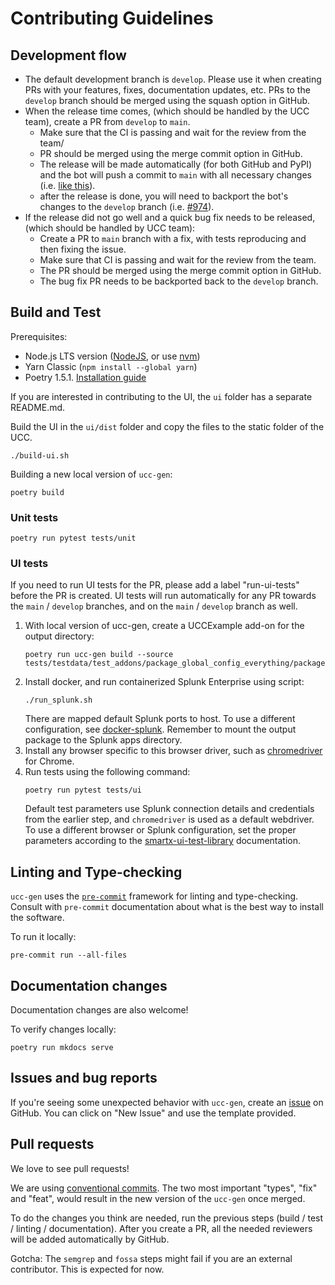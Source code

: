 # Contributing Guidelines

## Development flow

* The default development branch is `develop`. Please use it when creating PRs with your features, fixes, documentation updates, etc. PRs to the `develop` branch should be merged using the squash option in GitHub.
* When the release time comes, (which should be handled by the UCC team), create a PR from `develop` to `main`.
    * Make sure that the CI is passing and wait for the review from the team/
    * PR should be merged using the merge commit option in GitHub.
    * The release will be made automatically (for both GitHub and PyPI) and the bot will push a commit to `main` with all necessary changes (i.e. [like this](https://github.com/splunk/addonfactory-ucc-generator/commit/0c5e6802e1e52c37bf7131baf1b8264e5db30545)).
    * after the release is done, you will need to backport the bot's changes to the `develop` branch (i.e. [#974](https://github.com/splunk/addonfactory-ucc-generator/pull/974)).
* If the release did not go well and a quick bug fix needs to be released, (which should be handled by UCC team):
    * Create a PR to `main` branch with a fix, with tests reproducing and then fixing the issue.
    * Make sure that CI is passing and wait for the review from the team.
    * The PR should be merged using the merge commit option in GitHub.
    * The bug fix PR needs to be backported back to the `develop` branch.

## Build and Test

Prerequisites:
- Node.js LTS version ([NodeJS](https://nodejs.org/en/download), or use [nvm](https://github.com/nvm-sh/nvm))
- Yarn Classic (`npm install --global yarn`)
- Poetry 1.5.1. [Installation guide](https://python-poetry.org/docs/#installing-with-the-official-installer)

If you are interested in contributing to the UI, the `ui` folder has a separate README.md.

Build the UI in the `ui/dist` folder and copy the files to the static folder of the UCC.
```
./build-ui.sh
```

Building a new local version of `ucc-gen`:

```
poetry build
```

### Unit tests

```
poetry run pytest tests/unit
```

### UI tests

If you need to run UI tests for the PR, please add a label "run-ui-tests" before the PR is created. 
UI tests will run automatically for any PR towards the `main` / `develop` branches, and on the `main` / `develop` branch as well. 

1. With local version of ucc-gen, create a UCCExample add-on for the output directory:
    ```
    poetry run ucc-gen build --source tests/testdata/test_addons/package_global_config_everything/package
    ```
2. Install docker, and run containerized Splunk Enterprise using script:
    ```
    ./run_splunk.sh
    ```
   There are mapped default Splunk ports to host. To use a different configuration, see [docker-splunk](https://splunk.github.io/docker-splunk/). Remember to mount the output package to the Splunk apps directory.
3. Install any browser specific to this browser driver, such as [chromedriver](https://chromedriver.chromium.org/getting-started/) for Chrome.
4. Run tests using the following command:
    ```
    poetry run pytest tests/ui
    ```
   Default test parameters use Splunk connection details and credentials from the earlier step, and `chromedriver` is used as a default webdriver.  
   To use a different browser or Splunk configuration, set the proper parameters according to the [smartx-ui-test-library](https://addon-factory-smartx-ui-test-library.readthedocs.io/en/latest/how_to_use.html) documentation.

## Linting and Type-checking

`ucc-gen` uses the [`pre-commit`](https://pre-commit.com) framework for linting and type-checking.
Consult with `pre-commit` documentation about what is the best way to install the software.

To run it locally:

```
pre-commit run --all-files
```

## Documentation changes

Documentation changes are also welcome!

To verify changes locally:

```
poetry run mkdocs serve
```

## Issues and bug reports

If you're seeing some unexpected behavior with `ucc-gen`, create an [issue](https://github.com/splunk/addonfactory-ucc-generator/issues) on GitHub. You can click on "New Issue" and use the template provided.

## Pull requests

We love to see pull requests!

We are using [conventional commits](https://www.conventionalcommits.org/en/v1.0.0/).
The two most important "types", "fix" and "feat", would result in the new version of the `ucc-gen` once merged.

To do the changes you think are needed, run the previous steps (build / test / linting / documentation).
After you create a PR, all the needed reviewers will be added automatically by GitHub.

Gotcha: The `semgrep` and `fossa` steps might fail if you are an external contributor. This is expected for now.
